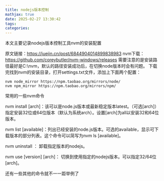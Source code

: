```yaml
---
title: nodejs版本控制
mathjax: true
date: 2025-02-27 13:30:42
tags:
categories:
---
```


本文主要记录nodejs版本控制工具nvm的安装配置

<!--more-->

原文链接：https://juejin.cn/post/6844904014899838983
nvm下载：https://github.com/coreybutler/nvm-windows/releases
需要注意的是安装路径最好是C:\nvm，默认的路径安装成功后，在切换node版本时会有问题。
下载完找到nvm的安装目录，打开settings.txt文件，添加上下面两个配置：
```
nvm node_mirror https://npm.taobao.org/mirrors/node/
nvm npm_mirror https://npm.taobao.org/mirrors/npm/
```

常用的一些nvm命令

nvm install  [arch]：该可以是node.js版本或最新稳定版本latest。（可选[arch]）指定安装32位或64位版本（默认为系统arch）。设置[arch]为all以安装32和64位版本。

nvm list [available]：列出已经安装的node.js版本。可选的available，显示可下载版本的部分列表。这个命令可以简写为nvm ls [available]。

nvm uninstall ： 卸载指定版本的nodejs。

nvm use [version] [arch]： 切换到使用指定的nodejs版本。可以指定32/64位[arch]。

还有一些其他的命令就不一一距举例了
